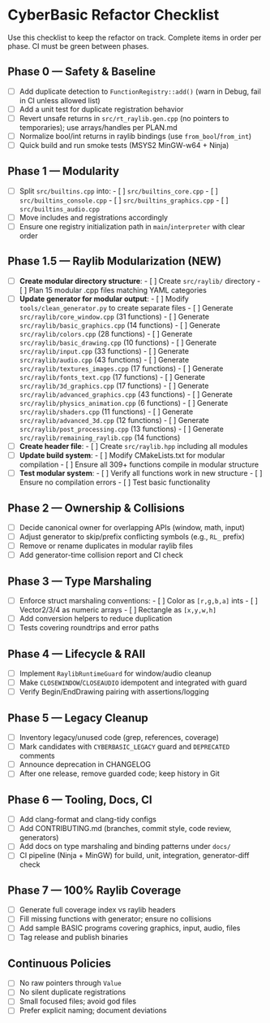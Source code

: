 # CyberBasic Refactor Checklist

Use this checklist to keep the refactor on track. Complete items in order per phase. CI must be green between phases.

## Phase 0 — Safety & Baseline

- [ ] Add duplicate detection to `FunctionRegistry::add()` (warn in Debug, fail in CI unless allowed list)
- [ ] Add a unit test for duplicate registration behavior
- [ ] Revert unsafe returns in `src/rt_raylib.gen.cpp` (no pointers to temporaries); use arrays/handles per PLAN.md
- [ ] Normalize bool/int returns in raylib bindings (use `from_bool`/`from_int`)
- [ ] Quick build and run smoke tests (MSYS2 MinGW-w64 + Ninja)

## Phase 1 — Modularity

- [ ] Split `src/builtins.cpp` into:
      - [ ] `src/builtins_core.cpp`
      - [ ] `src/builtins_console.cpp`
      - [ ] `src/builtins_graphics.cpp`
      - [ ] `src/builtins_audio.cpp`
- [ ] Move includes and registrations accordingly
- [ ] Ensure one registry initialization path in `main`/`interpreter` with clear order

## Phase 1.5 — Raylib Modularization (NEW)

- [ ] **Create modular directory structure**:
      - [ ] Create `src/raylib/` directory
      - [ ] Plan 15 modular .cpp files matching YAML categories
- [ ] **Update generator for modular output**:
      - [ ] Modify `tools/clean_generator.py` to create separate files
      - [ ] Generate `src/raylib/core_window.cpp` (31 functions)
      - [ ] Generate `src/raylib/basic_graphics.cpp` (14 functions)
      - [ ] Generate `src/raylib/colors.cpp` (28 functions)
      - [ ] Generate `src/raylib/basic_drawing.cpp` (10 functions)
      - [ ] Generate `src/raylib/input.cpp` (33 functions)
      - [ ] Generate `src/raylib/audio.cpp` (43 functions)
      - [ ] Generate `src/raylib/textures_images.cpp` (17 functions)
      - [ ] Generate `src/raylib/fonts_text.cpp` (17 functions)
      - [ ] Generate `src/raylib/3d_graphics.cpp` (17 functions)
      - [ ] Generate `src/raylib/advanced_graphics.cpp` (43 functions)
      - [ ] Generate `src/raylib/physics_animation.cpp` (6 functions)
      - [ ] Generate `src/raylib/shaders.cpp` (11 functions)
      - [ ] Generate `src/raylib/advanced_3d.cpp` (12 functions)
      - [ ] Generate `src/raylib/post_processing.cpp` (13 functions)
      - [ ] Generate `src/raylib/remaining_raylib.cpp` (14 functions)
- [ ] **Create header file**:
      - [ ] Create `src/raylib.hpp` including all modules
- [ ] **Update build system**:
      - [ ] Modify CMakeLists.txt for modular compilation
      - [ ] Ensure all 309+ functions compile in modular structure
- [ ] **Test modular system**:
      - [ ] Verify all functions work in new structure
      - [ ] Ensure no compilation errors
      - [ ] Test basic functionality

## Phase 2 — Ownership & Collisions

- [ ] Decide canonical owner for overlapping APIs (window, math, input)
- [ ] Adjust generator to skip/prefix conflicting symbols (e.g., `RL_` prefix)
- [ ] Remove or rename duplicates in modular raylib files
- [ ] Add generator-time collision report and CI check

## Phase 3 — Type Marshaling

- [ ] Enforce struct marshaling conventions:
      - [ ] Color as `[r,g,b,a]` ints
      - [ ] Vector2/3/4 as numeric arrays
      - [ ] Rectangle as `[x,y,w,h]`
- [ ] Add conversion helpers to reduce duplication
- [ ] Tests covering roundtrips and error paths

## Phase 4 — Lifecycle & RAII

- [ ] Implement `RaylibRuntimeGuard` for window/audio cleanup
- [ ] Make `CLOSEWINDOW`/`CLOSEAUDIO` idempotent and integrated with guard
- [ ] Verify Begin/EndDrawing pairing with assertions/logging

## Phase 5 — Legacy Cleanup

- [ ] Inventory legacy/unused code (grep, references, coverage)
- [ ] Mark candidates with `CYBERBASIC_LEGACY` guard and `DEPRECATED` comments
- [ ] Announce deprecation in CHANGELOG
- [ ] After one release, remove guarded code; keep history in Git

## Phase 6 — Tooling, Docs, CI

- [ ] Add clang-format and clang-tidy configs
- [ ] Add CONTRIBUTING.md (branches, commit style, code review, generators)
- [ ] Add docs on type marshaling and binding patterns under `docs/`
- [ ] CI pipeline (Ninja + MinGW) for build, unit, integration, generator-diff check

## Phase 7 — 100% Raylib Coverage

- [ ] Generate full coverage index vs raylib headers
- [ ] Fill missing functions with generator; ensure no collisions
- [ ] Add sample BASIC programs covering graphics, input, audio, files
- [ ] Tag release and publish binaries

## Continuous Policies

- [ ] No raw pointers through `Value`
- [ ] No silent duplicate registrations
- [ ] Small focused files; avoid god files
- [ ] Prefer explicit naming; document deviations
